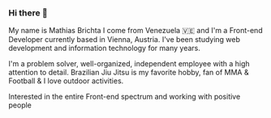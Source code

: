 ### Hi there 👋

My name is Mathias Brichta I come from Venezuela 🇻🇪 and I'm a Front-end Developer currently based in Vienna, Austria. I've been studying web development and information technology for many years.

I'm a problem solver, well-organized, independent employee with a high attention to detail. Brazilian Jiu Jitsu is my favorite hobby, fan of MMA & Football & I love outdoor activities.

Interested in the entire Front-end spectrum and working with positive people
